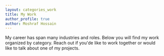```yaml
---
layout: categories_work
title: My Work
author_profile: true
author: Moshraf Hossain
---
```


My career has span many industries and roles. Below you will find my work organized by category. Reach out if you'de like to work together or would like to talk about one of my projects.